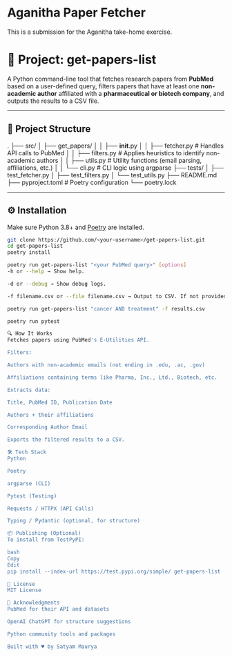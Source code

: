 # Aganitha Paper Fetcher
This is a submission for the Aganitha take-home exercise.

# 📄 Project: get-papers-list

A Python command-line tool that fetches research papers from **PubMed** based on a user-defined query, filters papers that have at least one **non-academic author** affiliated with a **pharmaceutical or biotech company**, and outputs the results to a CSV file.

---

## 🧱 Project Structure

.
├── src/
│   ├── get_papers/
│   │   ├── __init__.py
│   │   ├── fetcher.py          # Handles API calls to PubMed
│   │   ├── filters.py          # Applies heuristics to identify non-academic authors
│   │   ├── utils.py            # Utility functions (email parsing, affiliations, etc.)
│   │   └── cli.py              # CLI logic using argparse
├── tests/
│   ├── test_fetcher.py
│   ├── test_filters.py
│   └── test_utils.py
├── README.md
├── pyproject.toml              # Poetry configuration
└── poetry.lock


---

## ⚙️ Installation

Make sure Python 3.8+ and [Poetry](https://python-poetry.org/docs/#installation) are installed.

```bash
git clone https://github.com/<your-username>/get-papers-list.git
cd get-papers-list
poetry install

poetry run get-papers-list "<your PubMed query>" [options]
-h or --help → Show help.

-d or --debug → Show debug logs.

-f filename.csv or --file filename.csv → Output to CSV. If not provided, prints to console.

poetry run get-papers-list "cancer AND treatment" -f results.csv

poetry run pytest

🔍 How It Works
Fetches papers using PubMed's E-Utilities API.

Filters:

Authors with non-academic emails (not ending in .edu, .ac, .gov)

Affiliations containing terms like Pharma, Inc., Ltd., Biotech, etc.

Extracts data:

Title, PubMed ID, Publication Date

Authors + their affiliations

Corresponding Author Email

Exports the filtered results to a CSV.

🛠 Tech Stack
Python

Poetry

argparse (CLI)

Pytest (Testing)

Requests / HTTPX (API Calls)

Typing / Pydantic (optional, for structure)

📦 Publishing (Optional)
To install from TestPyPI:

bash
Copy
Edit
pip install --index-url https://test.pypi.org/simple/ get-papers-list

📄 License
MIT License

🙏 Acknowledgments
PubMed for their API and datasets

OpenAI ChatGPT for structure suggestions

Python community tools and packages

Built with ♥ by Satyam Maurya



